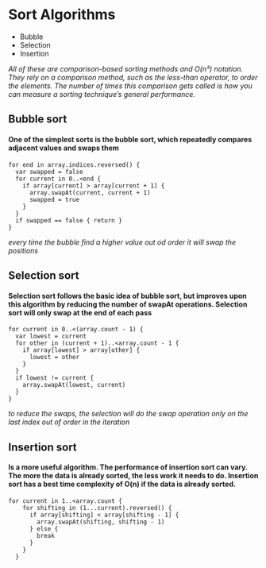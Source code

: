 # Sort Algorithms
* Bubble
* Selection
* Insertion

*All of these are comparison-based sorting methods and O(n²) notation. They rely on a comparison method, such as the less-than operator, to order the elements. The number of times this comparison gets called is how you can measure a sorting technique’s general performance.*

## Bubble sort
#### One of the simplest sorts is the bubble sort, which repeatedly compares adjacent values and swaps them

```
for end in array.indices.reversed() {
  var swapped = false
  for current in 0..<end {
    if array[current] > array[current + 1] {
      array.swapAt(current, current + 1)
      swapped = true
    }
  }
  if swapped == false { return }
}
```
*every time the bubble find a higher value out od order it will swap the positions*

## Selection sort
#### Selection sort follows the basic idea of bubble sort, but improves upon this algorithm by reducing the number of swapAt operations. Selection sort will only swap at the end of each pass
```
for current in 0..<(array.count - 1) {
  var lowest = current
  for other in (current + 1)..<array.count - 1 {
    if array[lowest] > array[other] {
      lowest = other
    }
  }
  if lowest != current {
    array.swapAt(lowest, current)
  }
}
```
*to reduce the swaps, the selection will do the swap operation only on the last index out of order in the iteration*

## Insertion sort
#### Is a more useful algorithm. The performance of insertion sort can vary. The more the data is already sorted, the less work it needs to do. Insertion sort has a best time complexity of O(n) if the data is already sorted.
```
for current in 1..<array.count {
    for shifting in (1...current).reversed() {
      if array[shifting] < array[shifting - 1] {
        array.swapAt(shifting, shifting - 1)
      } else {
        break
      }
    }
  }
```
